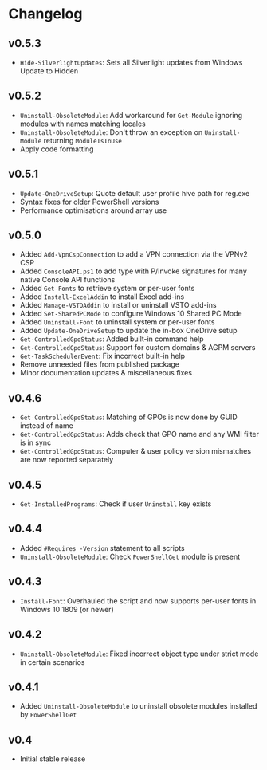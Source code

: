 Changelog
=========

v0.5.3
------

- `Hide-SilverlightUpdates`: Sets all Silverlight updates from Windows Update to Hidden

v0.5.2
------

- `Uninstall-ObsoleteModule`: Add workaround for `Get-Module` ignoring modules with names matching locales
- `Uninstall-ObsoleteModule`: Don't throw an exception on `Uninstall-Module` returning `ModuleIsInUse`
- Apply code formatting

v0.5.1
------

- `Update-OneDriveSetup`: Quote default user profile hive path for reg.exe
- Syntax fixes for older PowerShell versions
- Performance optimisations around array use

v0.5.0
------

- Added `Add-VpnCspConnection` to add a VPN connection via the VPNv2 CSP
- Added `ConsoleAPI.ps1` to add type with P/Invoke signatures for many native Console API functions
- Added `Get-Fonts` to retrieve system or per-user fonts
- Added `Install-ExcelAddin` to install Excel add-ins
- Added `Manage-VSTOAddin` to install or uninstall VSTO add-ins
- Added `Set-SharedPCMode` to configure Windows 10 Shared PC Mode
- Added `Uninstall-Font` to uninstall system or per-user fonts
- Added `Update-OneDriveSetup` to update the in-box OneDrive setup
- `Get-ControlledGpoStatus`: Added built-in command help
- `Get-ControlledGpoStatus`: Support for custom domains & AGPM servers
- `Get-TaskSchedulerEvent`: Fix incorrect built-in help
- Remove unneeded files from published package
- Minor documentation updates & miscellaneous fixes

v0.4.6
------

- `Get-ControlledGpoStatus`: Matching of GPOs is now done by GUID instead of name
- `Get-ControlledGpoStatus`: Adds check that GPO name and any WMI filter is in sync
- `Get-ControlledGpoStatus`: Computer & user policy version mismatches are now reported separately

v0.4.5
------

- `Get-InstalledPrograms`: Check if user `Uninstall` key exists

v0.4.4
------

- Added `#Requires -Version` statement to all scripts
- `Uninstall-ObsoleteModule`: Check `PowerShellGet` module is present

v0.4.3
------

- `Install-Font`: Overhauled the script and now supports per-user fonts in Windows 10 1809 (or newer)

v0.4.2
------

- `Uninstall-ObsoleteModule`: Fixed incorrect object type under strict mode in certain scenarios

v0.4.1
------

- Added `Uninstall-ObsoleteModule` to uninstall obsolete modules installed by `PowerShellGet`

v0.4
----

- Initial stable release
